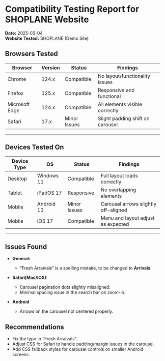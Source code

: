 # Compatibility Testing Report for SHOPLANE Website  
**Date:** 2025-05-04  
**Website Tested:** SHOPLANE (Demo Site)

## Browsers Tested

| Browser        | Version | Status       | Findings                             |
|----------------|---------|--------------|--------------------------------------|
| Chrome         | 124.x   | Compatible   | No layout/functionality issues       |
| Firefox        | 125.x   | Compatible   | Responsive and functional            |
| Microsoft Edge | 124.x   | Compatible   | All elements visible correctly       |
| Safari         | 17.x    | Minor Issues | Slight padding shift on carousel     |

---

## Devices Tested On

| Device Type | OS         | Status       | Findings                            |
|-------------|------------|--------------|-------------------------------------|
| Desktop     | Windows 11 | Compatible   | Full layout loads correctly         |
| Tablet      | iPadOS 17  | Responsive   | No overlapping elements             |
| Mobile      | Android 13 | Minor Issues | Carousel arrows slightly off-aligned|
| Mobile      | iOS 17     | Compatible   | Menu and layout adjust as expected  |

---

## Issues Found

- **General:**
  - “Fresh Arraivals” is a spelling mistake, to be changed to **Arrivals**.

- **Safari(Mac/iOS):**
  - Carousel pagination dots slightly misaligned.
  - Minimal spacing issue in the search bar on zoom-in.

- **Android**
  - Arrows on the carousel not centered properly.

## Recommendations

- Fix the typo in “Fresh Arraivals”.
- Adjust CSS for Safari to handle padding/margin issues in the carousel.
- Add CSS fallback styles for carousel controls on smaller Android screens.
